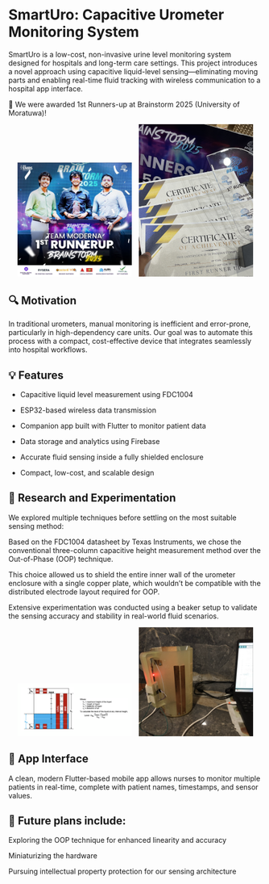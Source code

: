 
# SmartUro: Capacitive Urometer Monitoring System

SmartUro is a low-cost, non-invasive urine level monitoring system designed for hospitals and long-term care settings. This project introduces a novel approach using capacitive liquid-level sensing—eliminating moving parts and enabling real-time fluid tracking with wireless communication to a hospital app interface.

🚀 We were awarded 1st Runners-up at Brainstorm 2025 (University of Moratuwa)!
<p align="center">
  <img src="./images/winners.jpeg" alt="Prototype Front" width="45%" style="margin-right: 10px;" />
  <img src="./images/prices.JPG" alt="Prototype Side" width="45%" />
</p>


## 🔍 Motivation
In traditional urometers, manual monitoring is inefficient and error-prone, particularly in high-dependency care units. Our goal was to automate this process with a compact, cost-effective device that integrates seamlessly into hospital workflows.

## 💡 Features
- Capacitive liquid level measurement using FDC1004

- ESP32-based wireless data transmission

- Companion app built with Flutter to monitor patient data

- Data storage and analytics using Firebase

- Accurate fluid sensing inside a fully shielded enclosure

- Compact, low-cost, and scalable design

## 🧪 Research and Experimentation
We explored multiple techniques before settling on the most suitable sensing method:

Based on the FDC1004 datasheet by Texas Instruments, we chose the conventional three-column capacitive height measurement method over the Out-of-Phase (OOP) technique.

This choice allowed us to shield the entire inner wall of the urometer enclosure with a single copper plate, which wouldn’t be compatible with the distributed electrode layout required for OOP.

Extensive experimentation was conducted using a beaker setup to validate the sensing accuracy and stability in real-world fluid scenarios.

<p align="center">
  <img src="./images/technique.png" alt="Prototype Front" width="45%" style="margin-right: 10px;" />
  <img src="./images/exp1.png" alt="Prototype Side" width="45%" />
</p>


## 📱 App Interface

A clean, modern Flutter-based mobile app allows nurses to monitor multiple patients in real-time, complete with patient names, timestamps, and sensor values.

## 🔬 Future plans include:

Exploring the OOP technique for enhanced linearity and accuracy

Miniaturizing the hardware

Pursuing intellectual property protection for our sensing architecture
